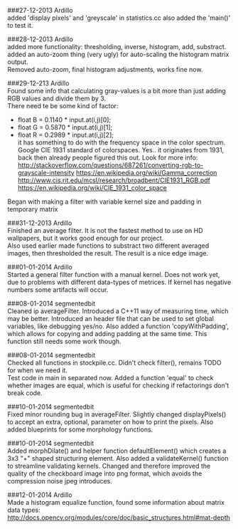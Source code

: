 ###27-12-2013 Ardillo<br>
added 'display pixels' and 'greyscale' in statistics.cc also added the 'main()' to test it.

###28-12-2013 Ardillo<br>
added more functionality: thresholding, inverse, histogram, add, substract.<br>
added an auto-zoom thing (very ugly) for auto-scaling the histogram matrix output.<br>
Removed auto-zoom, final histogram adjustments, works fine now.

###29-12-213 Ardillo<br>
Found some info that calculating gray-values is a bit more than just adding RGB values and divide them by 3.<br>
There need te be some kind of factor:
- float B = 0.1140 * input.at<Vec3b>(i,j)[0];
- float G = 0.5870 * input.at<Vec3b>(i,j)[1];
- float R = 0.2989 * input.at<Vec3b>(i,j)[2];<br>
it has something to do with the frequency space in the color spectrum. Google CIE 1931 standard of colorspaces.
Yes.. it originates from 1931, back then already people figured this out.
Look for more info:
http://stackoverflow.com/questions/687261/converting-rgb-to-grayscale-intensity
https://en.wikipedia.org/wiki/Gamma_correction
http://www.cis.rit.edu/mcsl/research/broadbent/CIE1931_RGB.pdf
https://en.wikipedia.org/wiki/CIE_1931_color_space

Began with making a filter with variable kernel size and padding in temporary matrix

###31-12-2013 Ardillo<br>
Finished an average filter. It is not the fastest method to use on HD wallpapers, but it works good enough for our project.<br>
Also used earlier made functions to substract two different averaged images, then thresholded the result.
The result is a nice edge image.

###01-01-2014 Ardillo<br>
Started a general filter function with a manual kernel. Does not work yet, due to problems with different data-types
of metrices. If kernel has negative numbers some artifacts will occur.

###08-01-2014 segmentedbit<br>
Cleaned ip averageFilter. Introduced a C++11 way of measuring time, which may be better. Introduced an header file that can be used to
set global variables, like debugging yes/no. Also added a function 'copyWithPadding', which allows for copying and adding padding at the same time.
This function still needs some work though.

###08-01-2014 segmentedbit<br>
Checked all functions in stockpile.cc. Didn't check filter(), remains TODO for when we need it.<br>
Test code in main in separated now. Added a function 'equal' to check whether images are equal, which is useful for checking if refactorings don't break code.

###10-01-2014 segmentedbit<br>
Fixed minor rounding bug in averageFilter. Slightly changed displayPixels() to accept an extra, optional, parameter on how to print the pixels. Also added blueprints for some morphology functions.

###10-01-2014 segmentedbit<br>
Added morphDilate() and helper function defaultElement() which creates a 3x3 "+" shaped structuring element. Also added a validateKernel() function to streamline validating kernels. Changed and therefore improved the quality of the checkboard image into png format, which avoids the compression noise jpeg introduces.

###12-01-2014 Ardillo<br>
Made a histogram equalize function, found some information about matrix data types: http://docs.opencv.org/modules/core/doc/basic_structures.html#mat-depth<br>

